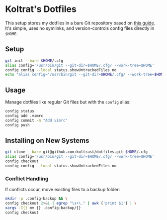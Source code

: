 # Koltrat's Dotfiles

This setup stores my dotfiles in a bare Git repository based on [this guide](https://www.atlassian.com/git/tutorials/dotfiles). It's simple, uses no symlinks, and version-controls config files directly in `$HOME`.

## Setup

```bash
git init --bare $HOME/.cfg
alias config='/usr/bin/git --git-dir=$HOME/.cfg/ --work-tree=$HOME'
config config --local status.showUntrackedFiles no
echo "alias config='/usr/bin/git --git-dir=$HOME/.cfg/ --work-tree=$HOME'" >> $HOME/.config/zsh/.zshrc
```

## Usage

Manage dotfiles like regular Git files but with the `config` alias:

```bash
config status
config add .vimrc
config commit -m "Add vimrc"
config push
```

## Installing on New Systems

```bash
git clone --bare git@github.com:koltrast/dotfiles.git $HOME/.cfg
alias config='/usr/bin/git --git-dir=$HOME/.cfg/ --work-tree=$HOME'
config checkout
config config --local status.showUntrackedFiles no
```

### Conflict Handling

If conflicts occur, move existing files to a backup folder:

```bash
mkdir -p .config-backup && \
config checkout 2>&1 | egrep "\s+\." | awk {'print $1'} | \
xargs -I{} mv {} .config-backup/{}
config checkout
```
